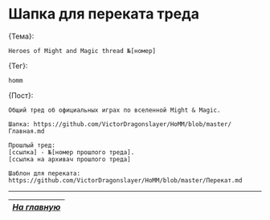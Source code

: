 # Шапка для переката треда

{Тема}:

```
Heroes of Might and Magic thread №[номер]
```

{Тег}:

```
homm
```

{Пост}:

```
Общий тред об официальных играх по вселенной Might & Magic.

Шапка: https://github.com/VictorDragonslayer/HoMM/blob/master/Главная.md

Прошлый тред:
[ссылка] - №[номер прошлого треда].
[ссылка на архивач прошлого треда]

Шаблон для переката: https://github.com/VictorDragonslayer/HoMM/blob/master/Перекат.md

```

------

|[*На главную*](Главная.md)|
|:---:|
